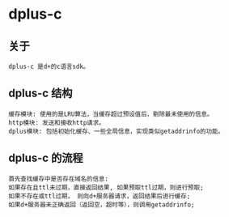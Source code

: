 # dplus-c

## 关于
    dplus-c 是d+的c语言sdk。

## dplus-c 结构
    缓存模块: 使用的是LRU算法，当缓存超过预设值后，剔除最未使用的信息。
    http模块: 发送和接收http请求。
    dplus模块: 包括初始化缓存、一些全局信息，实现类似getaddrinfo的功能。

## dplus-c 的流程
    首先查找缓存中是否存在域名的信息:
    如果存在且ttl未过期，直接返回结果, 如果预取ttl过期，则进行预取;
    如果不存在或ttl过期， 则向d+服务器请求，返回结果后进行缓存;
    如果d+服务器未正确返回（返回空，超时等），则调用getaddrinfo;


